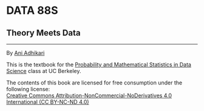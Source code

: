 # DATA 88S

## Theory Meets Data
-------------------------------
By [Ani Adhikari](http://statistics.berkeley.edu/people/ani-adhikari)

This is the textbook for the [Probability and Mathematical Statistics in Data Science](https://stat88.github.io/) class at UC Berkeley.




The contents of this book are licensed for free consumption under the following license:  
[Creative Commons Attribution-NonCommercial-NoDerivatives 4.0 International (CC BY-NC-ND 4.0)](https://creativecommons.org/licenses/by-nc-nd/4.0/)

<script type="text/x-mathjax-config">
  MathJax.Hub.Config({
    tex2jax: {
      inlineMath: [['$','$']],
      processEscapes: true
    }\